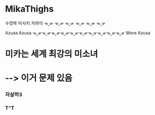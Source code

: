 # MikaThighs

수영복 미사키 카와이
ᓀ‸ᓂ
ᓀ‸ᓂ
ᓀ‸ᓂ
ᓀ‸ᓂ
ᓀ‸ᓂ
ᓀ‸ᓂ

Azusa
Azusa
ᓀ‸ᓂᓀ‸ᓂᓀ‸ᓂᓀ‸ᓂᓀ‸ᓂᓀ‸ᓂᓀ‸ᓂᓀ‸ᓂᓀ‸ᓂᓀ‸ᓂ
More Azusa



# 미카는 세계 최강의 미소녀
# --> 이거 문제 있음
### 자살하3
### T^T